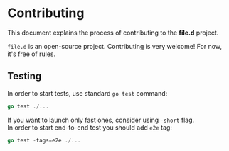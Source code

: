 # Contributing

This document explains the process of contributing to the **file.d** project.

`file.d` is an open-source project. Contributing is very welcome! For now, it's free of rules.

## Testing
In order to start tests, use standard `go test` command:  
```go
go test ./...
```

If you want to launch only fast ones, consider using `-short` flag.  
In order to start end-to-end test you should add `e2e` tag:  
```go
go test -tags=e2e ./...
```

